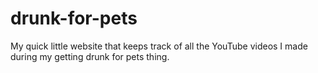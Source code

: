 drunk-for-pets
==============

My quick little website that keeps track of all the YouTube videos I made during my getting drunk for pets thing.
